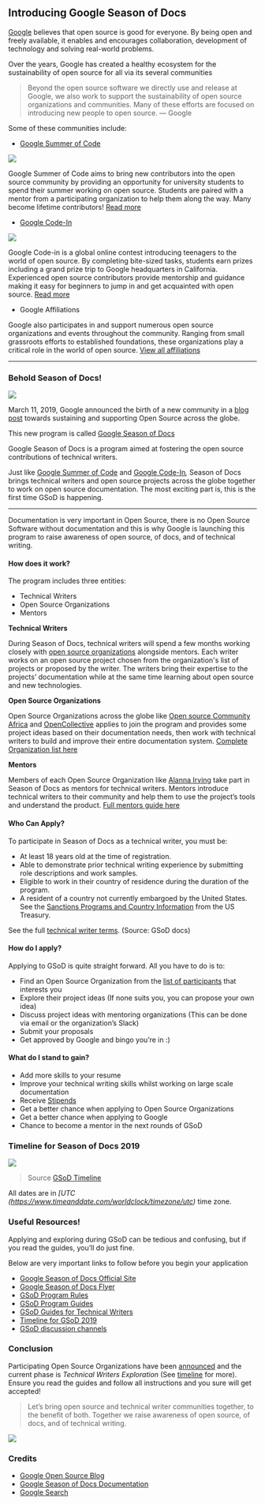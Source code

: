 ## Introducing Google Season of Docs

[Google](http://google.com) believes that open source is good for everyone. By
being open and freely available, it enables and encourages collaboration,
development of technology and solving real-world problems.

Over the years, Google has created a healthy ecosystem for the sustainability of
open source for all via its several communities 

> Beyond the open source software we directly use and release at Google, we also
> work to support the sustainability of open source organizations and communities.
Many of these efforts are focused on introducing new people to open source. —
Google

Some of these communities include:

* [Google Summer of Code](https://developers.google.com/open-source/gsoc/)

![](https://cdn-images-1.medium.com/max/600/0*NPWT5t6bRTd3cFVS.gif)

Google Summer of Code aims to bring new contributors into the open source
community by providing an opportunity for university students to spend their
summer working on open source. Students are paired with a mentor from a
participating organization to help them along the way. Many become lifetime
contributors! [Read more](https://summerofcode.withgoogle.com/)

* [Google Code-In](https://developers.google.com/open-source/gci/)

![](https://cdn-images-1.medium.com/max/600/0*O6xlTwBV-h6Y3AMR.gif)

Google Code-in is a global online contest introducing teenagers to the world of
open source. By completing bite-sized tasks, students earn prizes including a
grand prize trip to Google headquarters in California. Experienced open source
contributors provide mentorship and guidance making it easy for beginners to
jump in and get acquainted with open source. [Read
more](https://developers.google.com/open-source/gci/)

* Google Affiliations

Google also participates in and support numerous open source organizations and
events throughout the community. Ranging from small grassroots efforts to
established foundations, these organizations play a critical role in the world
of open source. [View all
affiliations](https://opensource.google.com/community/affiliations/)

*****

### Behold Season of Docs!

![](https://cdn-images-1.medium.com/max/800/0*nLtsmQtPBXiI8p69.png)

March 11, 2019, Google announced the birth of a new community in a [blog
post](https://opensource.googleblog.com/2019/03/introducing-season-of-docs.html)
towards sustaining and supporting Open Source across the globe.

This new program is called [Google Season of
Docs](https://developers.google.com/season-of-docs/)

Google Season of Docs is a program aimed at fostering the open source
contributions of technical writers. 

Just like [Google Summer of
Code](https://developers.google.com/open-source/gsoc/) and [Google
Code-In](https://developers.google.com/open-source/gci/)*,* Season of Docs
brings technical writers and open source projects across the globe together to
work on open source documentation. The most exciting part is, this is the first
time GSoD is happening.

*****

Documentation is very important in Open Source, there is no Open Source Software
without documentation and this is why Google is launching this program to raise
awareness of open source, of docs, and of technical writing.

#### How does it work?

The program includes three entities:

* Technical Writers
* Open Source Organizations
* Mentors

**Technical Writers**

During Season of Docs, technical writers will spend a few months working closely
with [open source
organizations](https://developers.google.com/season-of-docs/docs/participants/)
alongside mentors. Each writer works on an open source project chosen from the
organization's list of projects or proposed by the writer. The writers bring
their expertise to the projects’ documentation while at the same time learning
about open source and new technologies.

**Open Source Organizations**

Open Source Organizations across the globe like [Open source Community
Africa](https://medium.com/u/210312b4e59b) and
[OpenCollective](https://medium.com/u/a39eaca884ec) applies to join the program
and provides some project ideas based on their documentation needs, then work
with technical writers to build and improve their entire documentation system.
[Complete Organization list
here](https://developers.google.com/season-of-docs/docs/participants/)

**Mentors**

Members of each Open Source Organization like [Alanna
Irving](https://medium.com/u/dcd8e3da4363) take part in Season of Docs as
mentors for technical writers. Mentors introduce technical writers to their
community and help them to use the project’s tools and understand the product.
[Full mentors guide
here](https://developers.google.com/season-of-docs/docs/mentor-guide)

#### **Who Can Apply?**

To participate in Season of Docs as a technical writer, you must be:

* At least 18 years old at the time of registration.
* Able to demonstrate prior technical writing experience by submitting role
descriptions and work samples.
* Eligible to work in their country of residence during the duration of the
program.
* A resident of a country not currently embargoed by the United States. See the
[Sanctions Programs and Country
Information](https://www.treasury.gov/resource-center/sanctions/Programs/Pages/Programs.aspx)
from the US Treasury.

See the full [technical writer
terms](https://developers.google.com/season-of-docs/terms/tech-writer-terms).
(Source: GSoD docs)

#### **How do I apply?**

Applying to GSoD is quite straight forward. All you have to do is to:

* Find an Open Source Organization from the [list of
participants](https://developers.google.com/season-of-docs/docs/participants/)
that interests you
* Explore their project ideas (If none suits you, you can propose your own idea)
* Discuss project ideas with mentoring organizations (This can be done via email
or the organization’s Slack)
* Submit your proposals
* Get approved by Google and bingo you’re in :)

#### **What do I stand to gain?**

* Add more skills to your resume
* Improve your technical writing skills whilst working on large scale
documentation
* Receive
[Stipends](https://developers.google.com/season-of-docs/docs/tech-writer-stipends)
* Get a better chance when applying to Open Source Organizations
* Get a better chance when applying to Google
* Chance to become a mentor in the next rounds of GSoD

### Timeline for Season of Docs 2019

![](https://cdn-images-1.medium.com/max/800/1*KsXUqJ48nljwiXfOLtgYDQ.jpeg)  
> Source [GSoD Timeline](https://developers.google.com/season-of-docs/docs/timeline)

All dates are in *[UTC (https://www.timeanddate.com/worldclock/timezone/utc)*
time zone.

### Useful Resources!

Applying and exploring during GSoD can be tedious and confusing, but if you read
the guides, you’ll do just fine.

Below are very important links to follow before you begin your application

* [Google Season of Docs Official
Site](https://developers.google.com/season-of-docs/)
* [Google Season of Docs
Flyer](https://developers.google.com/season-of-docs/images/flyer/SeasonOfDocs-flyer-v2.0-A4.pdf)
* [GSoD Program
Rules](https://developers.google.com/season-of-docs/terms/program-rules)
* [GSoD Program Guides](https://developers.google.com/season-of-docs/docs/)
* [GSoD Guides for Technical
Writers](https://developers.google.com/season-of-docs/docs/tech-writer-guide)
* [Timeline for GSoD
2019](https://developers.google.com/season-of-docs/docs/timeline)
* [GSoD discussion channels
](https://developers.google.com/season-of-docs/docs/discussion)

### Conclusion

Participating Open Source Organizations have been
[announced](https://developers.google.com/season-of-docs/docs/participants/) and
the current phase is *Technical Writers Exploration* (See
[timeline](https://developers.google.com/season-of-docs/docs/timeline) for
more). Ensure you read the guides and follow all instructions and you sure will
get accepted!

> Let’s bring open source and technical writer communities together, to the
> benefit of both. Together we raise awareness of open source, of docs, and of
technical writing.

![](https://cdn-images-1.medium.com/max/800/0*Qgj2z83EengytoGg.png)

### Credits

* [Google Open Source Blog](https://opensource.googleblog.com/)
* [Google Season of Docs
Documentation](https://developers.google.com/season-of-docs/)
* [Google Search](http://google.com)